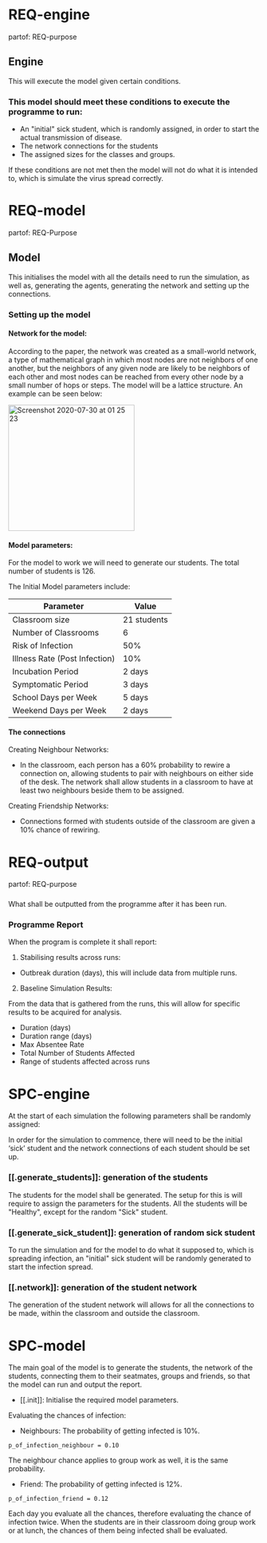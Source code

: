# REQ-engine
partof: REQ-purpose
###
## Engine
This will execute the model given certain conditions.

### This model should meet these conditions to execute the programme to run:
- An "initial" sick student, which is randomly assigned, in order to start the actual transmission of disease.
- The network connections for the students
- The assigned sizes for the classes and groups.

If these conditions are not met then the model will not do what it is intended to, which is simulate the virus spread correctly.


# REQ-model
partof: REQ-Purpose
###
## Model

This initialises the model with all the details need to run the simulation, as well as, generating the agents, generating the network and setting up the connections. 

### Setting up the model 

#### Network for the model:

According to the paper, the network was created as a small-world network, a type of mathematical graph in which most nodes are not neighbors of one another, but the neighbors of any given node are likely to be neighbors of each other and most nodes can be reached from every other node by a small number of hops or steps. The model will be a lattice structure. An example can be seen below:

<img width="253" alt="Screenshot 2020-07-30 at 01 25 23" src="https://user-images.githubusercontent.com/33029552/88866767-8bc68700-d203-11ea-8ab9-aa084c16e26d.png">

#### Model parameters:

For the model to work we will need to generate our students. The total number of students is 126.


The Initial Model parameters include: 

Parameter | Value 
--- | --- 
Classroom size | 21 students |
Number of Classrooms | 6
Risk of Infection | 50%
Illness Rate (Post Infection) | 10%
Incubation Period | 2 days
Symptomatic Period | 3 days
School Days per Week | 5 days
Weekend Days per Week | 2 days


#### The connections

Creating Neighbour Networks:

- In the classroom, each person has a 60% probability to rewire a connection on, allowing students to pair with neighbours on either side of the desk. The network shall allow students in a classroom to have at least two neighbours beside them to be assigned.

Creating Friendship Networks:

- Connections formed with students outside of the classroom are given a 10% chance of rewiring.


# REQ-output
partof: REQ-purpose
###
What shall be outputted from the programme after it has been run.
### Programme Report

When the program is complete it shall report:
1. Stabilising results across runs:
- Outbreak duration (days), this will include data from multiple runs.
2. Baseline Simulation Results:

From the data that is gathered from the runs, this will allow for specific results to be acquired for analysis.
- Duration (days)
- Duration range (days)
- Max Absentee Rate 
- Total Number of Students Affected 
- Range of students affected across runs



# SPC-engine
At the start of each simulation the following parameters shall be randomly assigned: 

In order for the simulation to commence, there will need to be the initial ‘sick’ student and the network connections of each student should be set up.

### [[.generate_students]]: generation of the students
The students for the model shall be generated. The setup for this is will require to assign the parameters for the students. All the students will be "Healthy", except for the random "Sick" student. 

### [[.generate_sick_student]]: generation of random sick student

To run the simulation and for the model to do what it supposed to, which is spreading infection, an "initial" sick student will be randomly generated to start the infection spread.

### [[.network]]: generation of the student network
The generation of the student network will allows for all the connections to be made, within the classroom and outside the classroom.


# SPC-model

The main goal of the model is to generate the students, the network of the students, connecting them to their seatmates, groups and friends, so that the model can run and output the report.


- [[.init]]: Initialise the required model parameters.


Evaluating the chances of infection:

- Neighbours: The probability of getting infected is 10%.

`p_of_infection_neighbour = 0.10`

The neighbour chance applies to group work as well, it is the same probability.

- Friend: The probability of getting infected is 12%.

`p_of_infection_friend = 0.12`


Each day you evaluate all the chances, therefore evaluating the chance of infection twice. When the students are in their classroom doing group work or at lunch, the chances of them being infected shall be evaluated.
